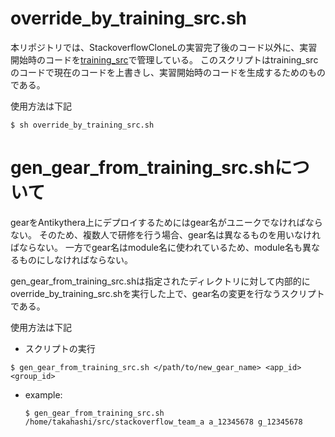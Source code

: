 # override_by_training_src.sh

本リポジトリでは、StackoverflowCloneLの実習完了後のコード以外に、実習開始時のコードを[training_src](../training_src/)で管理している。
このスクリプトはtraining_srcのコードで現在のコードを上書きし、実習開始時のコードを生成するためのものである。

使用方法は下記

```
$ sh override_by_training_src.sh
```

# gen_gear_from_training_src.shについて

gearをAntikythera上にデプロイするためにはgear名がユニークでなければならない。
そのため、複数人で研修を行う場合、gear名は異なるものを用いなければならない。
一方でgear名はmodule名に使われているため、module名も異なるものにしなければならない。

gen_gear_from_training_src.shは指定されたディレクトリに対して内部的にoverride_by_training_src.shを実行した上で、gear名の変更を行なうスクリプトである。

使用方法は下記

* スクリプトの実行
```
$ gen_gear_from_training_src.sh </path/to/new_gear_name> <app_id> <group_id>
```
  * example:
    ```
    $ gen_gear_from_training_src.sh /home/takahashi/src/stackoverflow_team_a a_12345678 g_12345678
    ```
